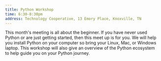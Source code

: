 ```yaml
---
title: Python Workshop
time: 6:30-8:30pm
address: Technology Cooperative, 13 Emory Place, Knoxville, TN
---
```


This month's meeting is all about the beginner. If you have never used Python or are just getting started, then this meet up is for you. We will help you install Python on your computer so bring your Linux, Mac, or Windows laptop. This workshop will also give an overview of the Python ecosystem to help guide you on your Python journey.
